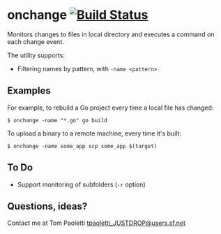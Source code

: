 onchange [![Build Status](https://travis-ci.org/minitools/onchange.svg?branch=master)](https://travis-ci.org/minitools/onchange)
========

Monitors changes to files in local directory and executes a command on each change event.

The utility supports:
* Filtering names by pattern, with ```-name <pattern>```

Examples
--------
For example, to rebuild a Go project every time a local file has changed:

```$ onchange -name "*.go" go build```

To upload a binary to a remote machine, every time it's built:

```$ onchange -name some_app scp some_app $(target)```

To Do
----
* Support monitoring of subfolders (```-r``` option)

Questions, ideas?
-----------------
Contact me at Tom Paoletti <tpaoletti_JUSTDROP@users.sf.net>

